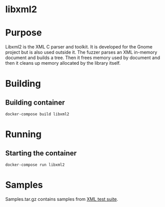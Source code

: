 # libxml2

# Purpose

Libxml2 is the XML C parser and toolkit. It is developed for the Gnome project but is also used outside it. The fuzzer parses an XML in-memory document and builds a tree. Then it frees memory used by document and then it cleans up memory allocated by the library itself.

# Building

## Building container

```console
docker-compose build libxml2
```

# Running

## Starting the container

```console
docker-compose run libxml2
```

# Samples

Samples.tar.gz contains samples from [XML test suite](https://www.w3.org/XML/Test/).
